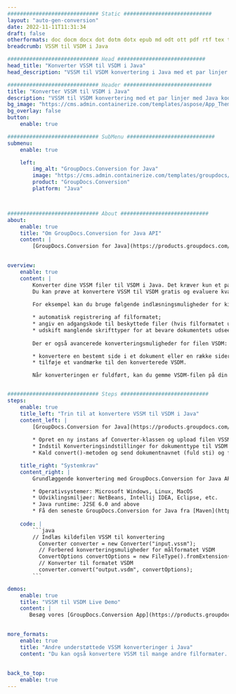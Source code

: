 ```yaml
---
############################# Static ############################
layout: "auto-gen-conversion"
date: 2022-11-11T11:31:34
draft: false
otherformats: doc docm docx dot dotm dotx epub md odt ott pdf rtf tex txt vdx vsdm vsdx vssm vssx vstm vstx vsx vtx xps
breadcrumb: VSSM til VSDM i Java

############################# Head ############################
head_title: "Konverter VSSM til VSDM i Java"
head_description: "VSSM til VSDM konvertering i Java med et par linjer kode. Konverter over 160 filformater ved hjælp af GroupDocs dokumentkonverterings-API for Java"

############################# Header ############################
title: "Konverter VSSM til VSDM i Java"
description: "VSSM til VSDM konvertering med et par linjer med Java kode"
bg_image: "https://cms.admin.containerize.com/templates/aspose/App_Themes/V3/images/bg/header1.png"
bg_overlay: false
button:
    enable: true

############################# SubMenu ############################
submenu:
    enable: true

    left:
        img_alt: "GroupDocs.Conversion for Java"
        image: "https://cms.admin.containerize.com/templates/groupdocs/images/product-logos/90x90-noborder/groupdocs-conversion-java.png"
        product: "GroupDocs.Conversion"
        platform: "Java"



############################# About ############################
about:
    enable: true
    title: "Om GroupDocs.Conversion for Java API"
    content: |
        [GroupDocs.Conversion for Java](https://products.groupdocs.com/conversion/java/) er en avanceret filformatkonverterings-API til konvertering mellem populære billed- og dokumentformater såsom Microsoft Office, OpenDocument, PDF, HTML, e-mail, CAD. og meget mere med blot et par linjer kode. Den native API registrerer automatisk formaterne af de originale dokumenter og tilbyder mange muligheder for at tilpasse de konverterede dokumenter. Sammen med funktionen til at udtrække information fra et dokument, understøtter den også caching af konverteringsresultaterne til den lokale disk som standard. Enhver form for cachelagring kan dog understøttes ved at implementere de passende grænseflader - Amazon S3, Dropbox, Google Drive, Windows Azure, Reddis eller andre.
    

overview:
    enable: true
    content: |
        Konverter dine VSSM filer til VSDM i Java. Det kræver kun et par linjer med Java kode på enhver platform efter eget valg, såsom Windows, Linux, macOS.
        Du kan prøve at konvertere VSSM til VSDM gratis og evaluere kvaliteten af ​​konverteringsresultaterne. Sammen med simple filkonverteringsscripts kan du prøve mere sofistikerede muligheder for at indlæse VSSM-kildefilen og gemme VSDM-outputtet. 
        
        For eksempel kan du bruge følgende indlæsningsmuligheder for kilden VSSM:

        * automatisk registrering af filformatet;
        * angiv en adgangskode til beskyttede filer (hvis filformatet understøtter det);
        * udskift manglende skrifttyper for at bevare dokumentets udseende.
        
        Der er også avancerede konverteringsmuligheder for filen VSDM:

        * konvertere en bestemt side i et dokument eller en række sider;
        * tilføje et vandmærke til den konverterede VSDM.

        Når konverteringen er fuldført, kan du gemme VSDM-filen på din lokale filsti eller på et tredjepartslager såsom FTP, Amazon S3, Google Drive, Dropbox osv. Bemærk venligst - for at konvertere VSSM til VSDM, behøver du ikke installere yderligere software, såsom MS Office, Open Office, Adobe Acrobat Reader osv.


############################# Steps ############################
steps:
    enable: true
    title_left: "Trin til at konvertere VSSM til VSDM i Java"
    content_left: |
        [GroupDocs.Conversion for Java](https://products.groupdocs.com/conversion/java/) giver udviklere mulighed for nemt at konvertere VSSM fil til VSDM med et par linjer kode.
        
        * Opret en ny instans af Converter-klassen og upload filen VSSM med den fulde sti
        * Indstil Konverteringsindstillinger for dokumenttype til VSDM
        * Kald convert()-metoden og send dokumentnavnet (fuld sti) og formatet (VSDM) som en parameter

    title_right: "Systemkrav"
    content_right: |
        Grundlæggende konvertering med GroupDocs.Conversion for Java API kan udføres med blot et par linjer kode. Vores API'er understøttes på alle større platforme og operativsystemer. Før du udfører koden nedenfor, skal du sørge for, at du har følgende forudsætninger installeret på dit system.

        * Operativsystemer: Microsoft Windows, Linux, MacOS
        * Udviklingsmiljøer: NetBeans, Intellij IDEA, Eclipse, etc.
        * Java runtime: J2SE 6.0 and above
        * Få den seneste GroupDocs.Conversion for Java fra [Maven](https://repository.groupdocs.com/webapp/#/artifacts/browse/tree/General/repo/com/groupdocs/groupdocs-conversion)
         
    code: |
        ```java    
        // Indlæs kildefilen VSSM til konvertering
          Converter converter = new Converter("input.vssm");
          // Forbered konverteringsmuligheder for målformatet VSDM
          ConvertOptions convertOptions = new FileType().fromExtension("vsdm").getConvertOptions();
          // Konverter til formatet VSDM
          converter.convert("output.vsdm", convertOptions);
        ```

demos:
    enable: true
    title: "VSSM til VSDM Live Demo"
    content: |
       Besøg vores [GroupDocs.Conversion App](https://products.groupdocs.app/conversion/family) websted, og prøv VSSM til VSDM konvertering nu. Den gratis demo har følgende fordele
          

more_formats:
    enable: true
    title: "Andre understøttede VSSM konverteringer i Java"
    content: "Du kan også konvertere VSSM til mange andre filformater. Se venligst listen nedenfor."
       
       
back_to_top:
    enable: true
---
```


